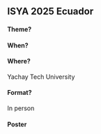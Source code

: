 ## ISYA 2025 Ecuador

#### Theme?


#### When?


#### Where?
Yachay Tech University

#### Format?
In person

#### Poster


